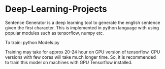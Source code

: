 # Deep-Learning-Projects
Sentence Generator is a deep learning tool to generate the english sentence given the first character. This is implemented in python language with using popular modules such as tensorflow, numpy etc.

To train:
    python Models.py
    
Training may take for approx 20-24 hour on GPU version of tensorflow. CPU versions with few cores will take much longer time. So, it is recommended to train this model on machines with GPU Tensorflow installed.
